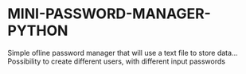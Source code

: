 # MINI-PASSWORD-MANAGER-PYTHON
Simple ofline password manager that will use a text file to store data... Possibility to create different users, with different input passwords
